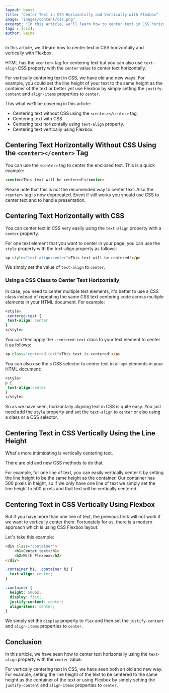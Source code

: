 ```yaml
---
layout: bpost
title: "Center Text in CSS Horizontally and Vertically with Flexbox"
image: "images/content/css.png"
excerpt: "In this article, we'll learn how to center text in CSS horizontally and vertically with Flexbox" 
tags : [css].
author: kaima 
---
```



In this article, we'll learn how to center text in CSS horizontally and vertically with Flexbox.

HTML has the `<center>` tag for centering text but you can also use `text-align` CSS property with the `center` value to center text horizontally.

For vertically centering text in CSS, we have old and new ways. For example, you could set the line height  of your text to the same height as the container of the text or better yet use Flexbox by simply setting the `justify-content` and `align-items` properties to `center`.


This what we'll be covering in this article:

-   Centering text without CSS using the `<center></center>` tag,
-   Centering text with CSS.
-  Centering text horizontally using  `text-align` property.
- Centering text vertically using Flexbox.

## Centering Text Horizontally Without CSS Using the `<center></center>` Tag

You can use the `<center>` tag to center the enclosed text. This is a quick example:

```html
<center>This text will be centered!</center>
```

Please note that this is not the recomended way to center text. Also the `<center>` tag is now deprecated. Event if still works you should use CSS to center text and to handle presentation. 

## Centering Text Horizontally with CSS

You can center text in CSS very easily using the `text-align` property with a `center` property.

For one text element that you want to center in your page, you can use the `style` property with the text-align property as follows:
 
```html 
<p style="text-align:center">This text will be centered!</p>
```

We simply set the value of `text-align` to `center`. 

### Using a CSS Class to Center Text Horizontally

In case, you need to center multiple text elements, it's better to use a CSS class instead of repeating the same CSS text centering code across multiple elements in your HTML document. For example:


```css
<style>
.centered-text {
 text-align: center
}
</style>
```

You can then apply the `.centered-text` class to your text element to center it as follows:

```html
<p class="centered-text">This text is centered!</p>
```

You can also use the `p` CSS selector to center text in  all `<p>` elements in your HTML document:

```css
<style>
p {
 text-align:center
}
</style>
```

So as we have seen, horizontally aligning text in CSS is quite easy. You just need add the `style` property and set the `text-align` to `center` or also using a class or a CSS selector.

## Centering Text in CSS Vertically Using the Line Height

What's more intimidating is vertically centering text.

There are old and new CSS methods to do that.

For example, for one line of text, you can easily vertically center it by setting the line height to be the same height as the container. Our container has 500 pixels in height, so if we only have one line of text we simply set the line height to 500 pixels and that text will be vertically centered.

## Centering Text in CSS Vertically Using Flexbox


But if you have more than one line of text, the previous trick will not work if we want to vertically center them. Fortunately for us, there is a modern approach which is using CSS Flexbox layout.

Let's take this example:

```html
<div class="container">
    <h1>Center text</h1>
    <h2>With Flexbox</h2>
</div>
```

```css
.container h1, .container h2 {
  text-align: center;
}

.container {
  height: 500px;
  display: flex;
  justify-content: center;
  align-items: center;
}
```

We simply set the `display` property to `flex` and then set the `justify-content` and `align-items` properties to `center`.

## Conclusion

In this article, we have seen how to center text horizontally using the `text-align` property with the `center` value.

For vertically centering text in CSS, we have seen both an old and new way. For example, setting the line height  of the text to be centered to the same height as the container of the text or using Flexbox by simply setting the `justify-content` and `align-items` properties to `center`.



